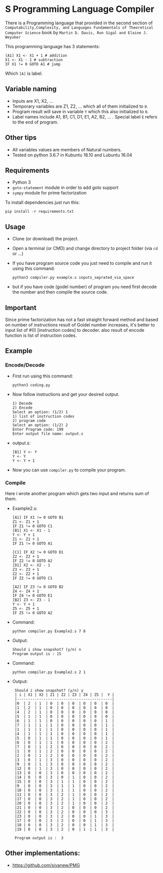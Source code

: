 
# S Programming Language Compiler


There is a Programming language that provided in the second section of `Computability,Complexity, and Languages Fundamentals of Theoretical Computer Science` book by `Martin D. Davis, Ron Sigal and Elaine J. Weyuker`

This programming language has 3 statements:

    [A1] X1 <- X1 + 1 # addition
    X1 <- X1 - 1 # subtraction 
    IF X1 != 0 GOTO A1 # jump

Which `[A]` is label.

## Variable naming

- Inputs are X1, X2, ...
- Temporary variables are Z1, Z2, ... which all of them initialized to `0`.
- Program result will save in variable `Y` which this also initialized to `0`.
- Label names include A1, B1, C1, D1, E1, A2, B2, ... . Special label `E` refers to the end of program.

## Other tips

- All variables values are members of Natural numbers.
- Tested on python 3.6.7 in Kubuntu 18.10 and Lubuntu 16.04

## Requirements

 - Python 3
 - `goto-statement` module in order to add goto support
 - `sympy` module for prime factorization 
 
 To install dependencies just run this:
    
    pip install -r requirements.txt
 
## Usage
 
- Clone (or download) the project.
- Open a terminal (or CMD) and change directory to project folder (via `cd` or ...)
- If you have program source code you just need to compile and run it using this command:
  
      python3 compiler.py example.s inputs_seprated_via_space
- but if you have code (godel number) of program you need first decode the number and then compile the source code.
 
## Important

 Since prime factorization has not a fast straight forward method and based on number of instructions result of Goldel number increases, it's better to input list of #(I) \[instruction codes\] to decoder. also result of encode function is list of instruction codes.     
  
## Example

### Encode/Decode
- First run using this command:
 
      python3 coding.py
      
- Now follow instructions and get your desired output.

      1) Decode 
      2) Encode
      Select an option: (1/2) 1
      1) list of instruction codes 
      2) program code
      Select an option: (1/2) 2
      Enter Program code: 199
      Enter output file name: output.s

- output.s:

      [B1] Y <- Y
      Y <- Y
      Y <- Y + 1
 
 - Now you can use `compiler.py` to compile your program.

### Compile
Here i wrote another program which gets two input and returns sum of them.
 
 - Example2.s:
    
       [A1] IF X1 != 0 GOTO B1
       Z1 <- Z1 + 1
       IF Z1 != 0 GOTO C1
       [B1] X1 <- X1 - 1
       Y <- Y + 1
       Z1 <- Z1 + 1
       IF Z1 != 0 GOTO A1
        
       [C1] IF X2 != 0 GOTO D1
       Z2 <- Z2 + 1
       IF Z2 != 0 GOTO A2
       [D1] X2 <- X2 - 1
       Z3 <- Z3 + 1
       Z2 <- Z2 + 1
       IF Z2 != 0 GOTO C1
       
       [A2] IF Z3 != 0 GOTO B2
       Z4 <- Z4 + 1
       IF Z4 != 0 GOTO E1
       [B2] Z3 <- Z3 - 1
       Y <- Y + 1
       Z5 <- Z5 + 1
       IF Z5 != 0 GOTO A2
        
 - Command:
     
       python compiler.py Example2.s 7 8
  
 - Output:
 
       Should i show snapshot? (y/n) n
       Program output is : 15
    
 - Command:
     
       python compiler.py Example2.s 2 1
  
 - Output:
 
        Should i show snapshot? (y/n) y
        | i | X1 | X2 | Z1 | Z2 | Z3 | Z4 | Z5 |  Y |
        |-------------------------------------------|
        |0  | 2  | 1  | 0  | 0  | 0  | 0  | 0  | 0  |
        |1  | 2  | 1  | 0  | 0  | 0  | 0  | 0  | 0  |
        |4  | 2  | 1  | 0  | 0  | 0  | 0  | 0  | 0  |
        |5  | 1  | 1  | 0  | 0  | 0  | 0  | 0  | 0  |
        |6  | 1  | 1  | 0  | 0  | 0  | 0  | 0  | 1  |
        |7  | 1  | 1  | 1  | 0  | 0  | 0  | 0  | 1  |
        |1  | 1  | 1  | 1  | 0  | 0  | 0  | 0  | 1  |
        |4  | 1  | 1  | 1  | 0  | 0  | 0  | 0  | 1  |
        |5  | 0  | 1  | 1  | 0  | 0  | 0  | 0  | 1  |
        |6  | 0  | 1  | 1  | 0  | 0  | 0  | 0  | 2  |
        |7  | 0  | 1  | 2  | 0  | 0  | 0  | 0  | 2  |
        |1  | 0  | 1  | 2  | 0  | 0  | 0  | 0  | 2  |
        |2  | 0  | 1  | 2  | 0  | 0  | 0  | 0  | 2  |
        |3  | 0  | 1  | 3  | 0  | 0  | 0  | 0  | 2  |
        |9  | 0  | 1  | 3  | 0  | 0  | 0  | 0  | 2  |
        |12 | 0  | 1  | 3  | 0  | 0  | 0  | 0  | 2  |
        |13 | 0  | 0  | 3  | 0  | 0  | 0  | 0  | 2  |
        |14 | 0  | 0  | 3  | 0  | 1  | 0  | 0  | 2  |
        |15 | 0  | 0  | 3  | 1  | 1  | 0  | 0  | 2  |
        |9  | 0  | 0  | 3  | 1  | 1  | 0  | 0  | 2  |
        |10 | 0  | 0  | 3  | 1  | 1  | 0  | 0  | 2  |
        |11 | 0  | 0  | 3  | 2  | 1  | 0  | 0  | 2  |
        |17 | 0  | 0  | 3  | 2  | 1  | 0  | 0  | 2  |
        |20 | 0  | 0  | 3  | 2  | 1  | 0  | 0  | 2  |
        |21 | 0  | 0  | 3  | 2  | 0  | 0  | 0  | 2  |
        |22 | 0  | 0  | 3  | 2  | 0  | 0  | 0  | 3  |
        |23 | 0  | 0  | 3  | 2  | 0  | 0  | 1  | 3  |
        |17 | 0  | 0  | 3  | 2  | 0  | 0  | 1  | 3  |
        |18 | 0  | 0  | 3  | 2  | 0  | 0  | 1  | 3  |
        |19 | 0  | 0  | 3  | 2  | 0  | 1  | 1  | 3  |
        
        Program output is :  3

     
## Other implementations:

 - https://github.com/siyanew/PMG
